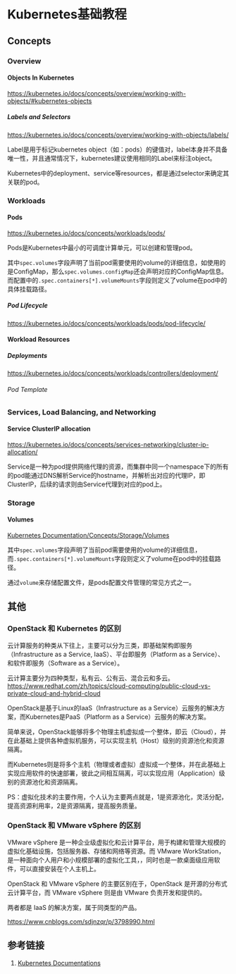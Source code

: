 # Kubernetes基础教程


## Concepts

### Overview


#### Objects In Kubernetes

https://kubernetes.io/docs/concepts/overview/working-with-objects/#kubernetes-objects

##### Labels and Selectors
https://kubernetes.io/docs/concepts/overview/working-with-objects/labels/

Label是用于标记kubernetes object（如：pods）的键值对，label本身并不具备唯一性，并且通常情况下，kubernetes建议使用相同的Label来标注object。

Kubernetes中的deployment、service等resources，都是通过selector来确定其关联的pod。


### Workloads

#### Pods
https://kubernetes.io/docs/concepts/workloads/pods/

Pods是Kubernetes中最小的可调度计算单元，可以创建和管理pod。

其中`spec.volumes`字段声明了当前pod需要使用的volume的详细信息，如使用的是ConfigMap，那么`spec.volumes.configMap`还会声明对应的ConfigMap信息。而配置中的`.spec.containers[*].volumeMounts`字段则定义了volume在pod中的具体挂载路径。


##### Pod Lifecycle
https://kubernetes.io/docs/concepts/workloads/pods/pod-lifecycle/


#### Workload Resources


##### Deployments
https://kubernetes.io/docs/concepts/workloads/controllers/deployment/


###### Pod Template

### Services, Load Balancing, and Networking

#### Service ClusterIP allocation

https://kubernetes.io/docs/concepts/services-networking/cluster-ip-allocation/

Service是一种为pod提供网络代理的资源，而集群中同一个namespace下的所有的pod能通过DNS解析Service的hostname，并解析出对应的代理IP，即ClusterIP，后续的请求则由Service代理到对应的pod上。

### Storage

#### Volumes

[Kubernetes Documentation/Concepts/Storage/Volumes](https://kubernetes.io/docs/concepts/storage/volumes/)


其中`spec.volumes`字段声明了当前pod需要使用的volume的详细信息，而`.spec.containers[*].volumeMounts`字段则定义了volume在pod中的挂载路径。

通过`volume`来存储配置文件，是pods配置文件管理的常见方式之一。


## 其他

### OpenStack 和 Kubernetes 的区别

云计算服务的种类从下往上，主要可以分为三类，即基础架构即服务（Infrastructure as a Service, IaaS）、平台即服务（Platform as a Service）、和软件即服务（Software as a Service）。

云计算主要分为四种类型，私有云、公有云、混合云和多云。
https://www.redhat.com/zh/topics/cloud-computing/public-cloud-vs-private-cloud-and-hybrid-cloud

OpenStack是基于Linux的IaaS（Infrastructure as a Service）云服务的解决方案，而Kubernetes是PaaS（Platform as a Service）云服务的解决方案。

简单来说，OpenStack能够将多个物理主机虚拟成一个整体，即云（Cloud），并在此基础上提供各种虚拟机服务，可以实现主机（Host）级别的资源池化和资源隔离。

而Kubernetes则是将多个主机（物理或者虚拟）虚拟成一个整体，并在此基础上实现应用软件的快速部署，彼此之间相互隔离，可以实现应用（Application）级别的资源池化和资源隔离。

PS：虚拟化技术的主要作用，个人认为主要两点就是，1是资源池化，灵活分配，提高资源利用率，2是资源隔离，提高服务质量。


### OpenStack 和 VMware vSphere 的区别

VMware vSphere 是一种企业级虚拟化和云计算平台，用于构建和管理大规模的虚拟化基础设施，包括服务器、存储和网络等资源。而 VMware WorkStation，是一种面向个人用户和小规模部署的虚拟化工具，，同时也是一款桌面级应用软件，可以直接安装在个人主机上。

OpenStack 和 VMware vSphere 的主要区别在于，OpenStack 是开源的分布式云计算平台，而 VMware vSphere 则是由 VMware 负责开发和提供的。

两者都是 IaaS 的解决方案，属于同类型的产品。

https://www.cnblogs.com/sdjnzqr/p/3798990.html

## 参考链接
1. [Kubernetes Documentations](https://kubernetes.io/docs/home/)